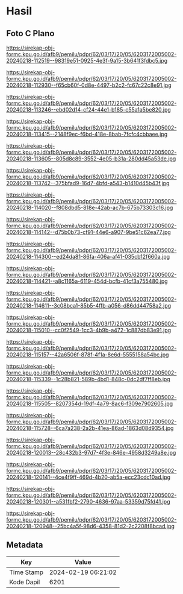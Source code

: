 # Hasil

## Foto C Plano

https://sirekap-obj-formc.kpu.go.id/afb9/pemilu/pdpr/62/03/17/20/05/6203172005002-20240218-112519--98319e51-0925-4e3f-9a15-3b641f3fdbc5.jpg

https://sirekap-obj-formc.kpu.go.id/afb9/pemilu/pdpr/62/03/17/20/05/6203172005002-20240218-112930--f65cb60f-0d8e-4497-b2c2-fc67c22c8e91.jpg

https://sirekap-obj-formc.kpu.go.id/afb9/pemilu/pdpr/62/03/17/20/05/6203172005002-20240218-113246--ebd02d14-cf24-44e1-b185-c55a1a5be820.jpg

https://sirekap-obj-formc.kpu.go.id/afb9/pemilu/pdpr/62/03/17/20/05/6203172005002-20240218-113415--2148f9ec-f6bd-418e-8bab-7fcfc4cbbaee.jpg

https://sirekap-obj-formc.kpu.go.id/afb9/pemilu/pdpr/62/03/17/20/05/6203172005002-20240218-113605--805d8c89-3552-4e05-b31a-280dd45a53de.jpg

https://sirekap-obj-formc.kpu.go.id/afb9/pemilu/pdpr/62/03/17/20/05/6203172005002-20240218-113742--375bfad9-16d7-4bfd-a543-b1410d45b43f.jpg

https://sirekap-obj-formc.kpu.go.id/afb9/pemilu/pdpr/62/03/17/20/05/6203172005002-20240218-114020--f808dbd5-818e-42ab-ac7b-675b73303c16.jpg

https://sirekap-obj-formc.kpu.go.id/afb9/pemilu/pdpr/62/03/17/20/05/6203172005002-20240218-114142--d75b0b73-cf91-44e6-a907-9be51c62ea77.jpg

https://sirekap-obj-formc.kpu.go.id/afb9/pemilu/pdpr/62/03/17/20/05/6203172005002-20240218-114300--ed24da81-86fa-406a-af41-035cb12f660a.jpg

https://sirekap-obj-formc.kpu.go.id/afb9/pemilu/pdpr/62/03/17/20/05/6203172005002-20240218-114421--a8c1165a-6119-454d-bcfb-41cf3a755480.jpg

https://sirekap-obj-formc.kpu.go.id/afb9/pemilu/pdpr/62/03/17/20/05/6203172005002-20240218-114611--3c08bca1-85b5-4ffb-a056-d86dd44758a2.jpg

https://sirekap-obj-formc.kpu.go.id/afb9/pemilu/pdpr/62/03/17/20/05/6203172005002-20240218-115010--cc0f2549-1cc3-4b9b-a472-1c887db83e91.jpg

https://sirekap-obj-formc.kpu.go.id/afb9/pemilu/pdpr/62/03/17/20/05/6203172005002-20240218-115157--42a6506f-878f-4f1a-8e6d-5555158a54bc.jpg

https://sirekap-obj-formc.kpu.go.id/afb9/pemilu/pdpr/62/03/17/20/05/6203172005002-20240218-115339--1c28b821-589b-4bd1-848c-0dc2df7ff8eb.jpg

https://sirekap-obj-formc.kpu.go.id/afb9/pemilu/pdpr/62/03/17/20/05/6203172005002-20240218-115505--8207354d-19df-4a79-8ac6-f309e7902605.jpg

https://sirekap-obj-formc.kpu.go.id/afb9/pemilu/pdpr/62/03/17/20/05/6203172005002-20240218-115728--6ca7a238-2a2b-41ea-86ad-1863d08d9354.jpg

https://sirekap-obj-formc.kpu.go.id/afb9/pemilu/pdpr/62/03/17/20/05/6203172005002-20240218-120013--28c432b3-97d7-4f3e-846e-4958d3249a8e.jpg

https://sirekap-obj-formc.kpu.go.id/afb9/pemilu/pdpr/62/03/17/20/05/6203172005002-20240218-120141--4ce4f9ff-469d-4b20-ab5a-ecc23cdc10ad.jpg

https://sirekap-obj-formc.kpu.go.id/afb9/pemilu/pdpr/62/03/17/20/05/6203172005002-20240218-120301--a531fbf2-2790-4636-97aa-53359d75fd41.jpg

https://sirekap-obj-formc.kpu.go.id/afb9/pemilu/pdpr/62/03/17/20/05/6203172005002-20240218-120948--25bc4a5f-98d6-4358-81d2-2c2208f8bcad.jpg


## Metadata

| Key        | Value               |
| ---------- | ------------------- |
| Time Stamp | 2024-02-19 06:21:02 |
| Kode Dapil | 6201                |



